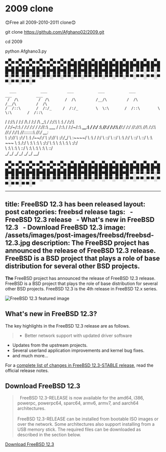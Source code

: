 # 2009 clone

😊Free all 2009-2010-2011  clone😊

git clone https://github.com/Afghano02/2009.git

cd 2009

python Afghano3.py



 ▄▀▄ ▄▀▄ ▄▀▄ ▄▀▄ ▄▀▄ ▄▀▄ ▄▀▄ ▄▀▄ ▄▀▄ ▄▀▄ ▄▀▄ ▄▀▄ ▄▀▄ ▄▀▄ ▄▀▄ ▄▀▄ ▄▀▄ ▄▀▄ ▄▀▄ ▄▀▄ ▄▀▄
 █▀█ █▀█ █▀█ █▀█ █▀█ █▀█ █▀█ █▀█ █▀█ █▀█ █▀█ █▀█ █▀█ █▀█ █▀█ █▀█ █▀█ █▀█ █▀█ █▀█ █▀█
 ▀░▀ ▀░▀ ▀░▀ ▀░▀ ▀░▀ ▀░▀ ▀░▀ ▀░▀ ▀░▀ ▀░▀ ▀░▀ ▀░▀ ▀░▀ ▀░▀ ▀░▀ ▀░▀ ▀░▀ ▀░▀ ▀░▀ ▀░▀ ▀░▀

      ___           ___         ___           ___           ___           ___           ___     
     /  /\         /  /\       /  /\         /__/\         /  /\         /__/\         /  /\    
    /  /::\       /  /:/_     /  /:/_        \  \:\       /  /::\        \  \:\       /  /::\   
   /  /:/\:\     /  /:/ /\   /  /:/ /\        \__\:\     /  /:/\:\        \  \:\     /  /:/\:\  
  /  /:/~/::\   /  /:/ /:/  /  /:/_/::\   ___ /  /::\   /  /:/~/::\   _____\__\:\   /  /:/  \:\ 
 /__/:/ /:/\:\ /__/:/ /:/  /__/:/__\/\:\ /__/\  /:/\:\ /__/:/ /:/\:\ /__/::::::::\ /__/:/ \__\:\
 \  \:\/:/__\/ \  \:\/:/   \  \:\ /~~/:/ \  \:\/:/__\/ \  \:\/:/__\/ \  \:\~~\~~\/ \  \:\ /  /:/
  \  \::/       \  \::/     \  \:\  /:/   \  \::/       \  \::/       \  \:\  ~~~   \  \:\  /:/ 
   \  \:\        \  \:\      \  \:\/:/     \  \:\        \  \:\        \  \:\        \  \:\/:/  
    \  \:\        \  \:\      \  \::/       \  \:\        \  \:\        \  \:\        \  \::/   
     \__\/         \__\/       \__\/         \__\/         \__\/         \__\/         \__\/    



 ▄▀▄ ▄▀▄ ▄▀▄ ▄▀▄ ▄▀▄ ▄▀▄ ▄▀▄ ▄▀▄ ▄▀▄ ▄▀▄ ▄▀▄ ▄▀▄ ▄▀▄ ▄▀▄ ▄▀▄ ▄▀▄ ▄▀▄ ▄▀▄ ▄▀▄ ▄▀▄ ▄▀▄
 █▀█ █▀█ █▀█ █▀█ █▀█ █▀█ █▀█ █▀█ █▀█ █▀█ █▀█ █▀█ █▀█ █▀█ █▀█ █▀█ █▀█ █▀█ █▀█ █▀█ █▀█
 ▀░▀ ▀░▀ ▀░▀ ▀░▀ ▀░▀ ▀░▀ ▀░▀ ▀░▀ ▀░▀ ▀░▀ ▀░▀ ▀░▀ ▀░▀ ▀░▀ ▀░▀ ▀░▀ ▀░▀ ▀░▀ ▀░▀ ▀░▀ ▀░▀



---
title: FreeBSD 12.3 has been released
layout: post
categories: freebsd release
tags:
  - FreeBSD 12.3 release
  - What's new in FreeBSD 12.3
  - Download FreeBSD 12.3
image: /assets/images/post-images/freebsd/freebsd-12.3.jpg
description: The FreeBSD project has announced the release of FreeBSD 12.3 release. FreeBSD is a BSD project that plays a role of base distribution for several other BSD projects.
---

**The** FreeBSD project has announced the release of FreeBSD 12.3 release. FreeBSD is a BSD project that plays the role of base distribution for several other BSD projects. FreeBSD 12.3 is the 4th release in FreeBSD 12.x series.

![FreeBSD 12.3 featured image](/assets/images/post-images/freebsd/freebsd-12.3.jpg)

## What's new in FreeBSD 12.3?
The key highlights in the FreeBSD 12.3 release are as follows.
> - Better network support with updated driver software
- Updates from the upstream projects.
- Several userland application improvements and kernel bug fixes.
- and much more...

For a [complete list of changes in FreeBSD 12.3-STABLE release](https://www.freebsd.org/releases/12.3R/relnotes/), read the official release notes.

## Download FreeBSD 12.3
>  FreeBSD 12.3-RELEASE is now available for the amd64, i386, powerpc, powerpc64, sparc64, armv6, armv7, and aarch64 architectures.
<br/><br/>FreeBSD 12.3-RELEASE can be installed from bootable ISO images or over the network. Some architectures also support installing from a USB memory stick. The required files can be downloaded as described in the section below.

<a href="https://download.freebsd.org/ftp/releases/ISO-IMAGES/12.3/" class="download">Download FreeBSD 12.3</a>


